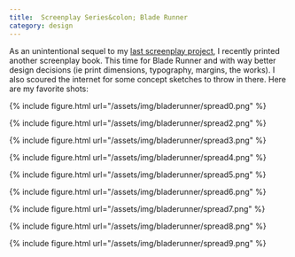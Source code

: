 ```yaml
---
title:  Screenplay Series&colon; Blade Runner
category: design
---
```


As an unintentional sequel to my [last screenplay project](/writing/screenplay-the-usual-suspects.html), I recently printed another screenplay book. This time for Blade Runner and with way better design decisions (ie print dimensions, typography, margins, the works). I also scoured the internet for some concept sketches to throw in there. Here are my favorite shots:

{% include figure.html
  url="/assets/img/bladerunner/spread0.png" %}

<!-- {% include figure.html
  url="/assets/img/bladerunner/spread1.png" %} -->

{% include figure.html
  url="/assets/img/bladerunner/spread2.png" %}

{% include figure.html
  url="/assets/img/bladerunner/spread3.png" %}

{% include figure.html
  url="/assets/img/bladerunner/spread4.png" %}

{% include figure.html
  url="/assets/img/bladerunner/spread5.png" %}

{% include figure.html
  url="/assets/img/bladerunner/spread6.png" %}

{% include figure.html
  url="/assets/img/bladerunner/spread7.png" %}

{% include figure.html
  url="/assets/img/bladerunner/spread8.png" %}

{% include figure.html
  url="/assets/img/bladerunner/spread9.png" %}
